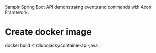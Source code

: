 Sample Spring Boot API demonstrating events and commands with Axon Framework.

# Create docker image
docker build -t rdlubojacky/container-api-java .